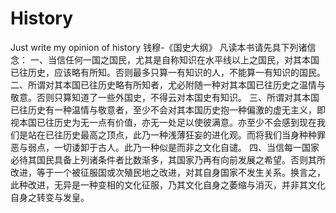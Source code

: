 # History
Just write my opinion of history
钱穆-《国史大纲》
凡读本书请先具下列诸信念：
一、当信任何一国之国民，尤其是自称知识在水平线以上之国民，对其本国已往历史，应该略有所知。否则最多只算一有知识的人，不能算一有知识的国民。
二、所谓对其本国已往历史略有所知者，尤必附随一种对其本国已往历史之温情与敬意。否则只算知道了一些外国史，不得云对本国史有知识。
三、所谓对其本国已往历史有一种温情与敬意者，至少不会对其本国历史抱一种偏激的虚无主义，即视本国已往历史为无一点有价值，亦无一处足以使彼满意。亦至少不会感到现在我们是站在已往历史最高之顶点，此乃一种浅薄狂妄的进化观。而将我们当身种种罪恶与弱点，一切诿卸于古人。此乃一种似是而非之文化自谴。
四、当信每一国家必待其国民具备上列诸条件者比数渐多，其国家乃再有向前发展之希望。否则其所改进，等于一个被征服国或次殖民地之改进，对其自身国家不发生关系。换言之，此种改进，无异是一种变相的文化征服，乃其文化自身之萎缩与消灭，并非其文化自身之转变与发皇。
